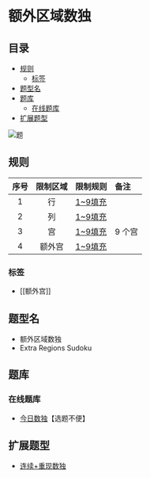 # 额外区域数独
<!-- START doctoc generated TOC please keep comment here to allow auto update -->
<!-- DON'T EDIT THIS SECTION, INSTEAD RE-RUN doctoc TO UPDATE -->
## 目录

- [规则](#%E8%A7%84%E5%88%99)
  - [标签](#%E6%A0%87%E7%AD%BE)
- [题型名](#%E9%A2%98%E5%9E%8B%E5%90%8D)
- [题库](#%E9%A2%98%E5%BA%93)
  - [在线题库](#%E5%9C%A8%E7%BA%BF%E9%A2%98%E5%BA%93)
- [扩展题型](#%E6%89%A9%E5%B1%95%E9%A2%98%E5%9E%8B)

<!-- END doctoc generated TOC please keep comment here to allow auto update -->

![题](https://cn.sudoku.today/pic/extraregion2x9/14620_41083.png)

## 规则

| 序号  | 限制区域 | 限制规则    | 备注     |
|:---:|:----:|:--------|:-------|
|  1  |  行   | [1~9填充] |        |
|  2  |  列   | [1~9填充] |        |
|  3  |  宫   | [1~9填充] | 9 个宫   |
|  4  | 额外宫  | [1~9填充] | &nbsp; |

### 标签

- [[额外宫]]

## 题型名

- 额外区域数独
- Extra Regions Sudoku

## 题库

### 在线题库

- [今日数独]【选题不便】

## 扩展题型

- [连续+重现数独](../../../混合类/连续+重现数独.md)

[1~9填充]: ../../../../../rules.md#1to9填充

[今日数独]: https://cn.sudoku.today/g-extra-regions-sudoku/
